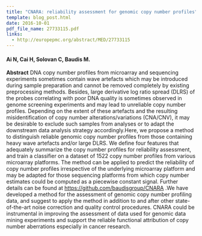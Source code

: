 ```yaml
---
title: "CNARA: reliability assessment for genomic copy number profiles"
template: blog_post.html 
date: 2016-10-01
pdf_file_name: 27733115.pdf
links:
  - http://europepmc.org/abstract/MED/27733115
---
```


#### Ai N, Cai H, Solovan C, Baudis M.

**Abstract** DNA copy number profiles from microarray and sequencing experiments sometimes contain wave artefacts which may be introduced during sample preparation and cannot be removed completely by existing preprocessing methods. Besides, large derivative log ratio spread (DLRS) of the probes correlating with poor DNA quality is sometimes observed in genome screening experiments and may lead to unreliable copy number profiles. Depending on the extent of these artefacts and the resulting misidentification of copy number alterations/variations (CNA/CNV), it may be desirable to exclude such samples from analyses or to adapt the downstream data analysis strategy accordingly.Here, we propose a method to distinguish reliable genomic copy number profiles from those containing heavy wave artefacts and/or large DLRS. We define four features that adequately summarize the copy number profiles for reliability assessment, and train a classifier on a dataset of 1522 copy number profiles from various microarray platforms. The method can be applied to predict the reliability of copy number profiles irrespective of the underlying microarray platform and may be adapted for those sequencing platforms from which copy number estimates could be computed as a piecewise constant signal. Further details can be found at https://github.com/baudisgroup/CNARA .We have developed a method for the assessment of genomic copy number profiling data, and suggest to apply the method in addition to and after other state-of-the-art noise correction and quality control procedures. CNARA could be instrumental in improving the assessment of data used for genomic data mining experiments and support the reliable functional attribution of copy number aberrations especially in cancer research.

